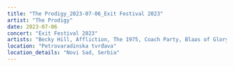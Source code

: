 ```yaml
---
title: "The Prodigy_2023-07-06_Exit Festival 2023"
artist: "The Prodigy"
date: 2023-07-06
concert: "Exit Festival 2023"
artists: "Becky Hill, Affliction, The 1975, Coach Party, Blaas of Glory, Claude, Buntai, Anfisa Letyago, The Prodigy, Bob uit Zuid, 30Zona, Antoon, Carl Cox, AR/CO, Fox, Angel Olsen, Andy C, Bökkers, Amon Amarth, All Faces Down, 2xŠihta, Annisokay"
location: "Petrovaradinska tvrđava"
location_details: "Novi Sad, Serbia"
---
```

